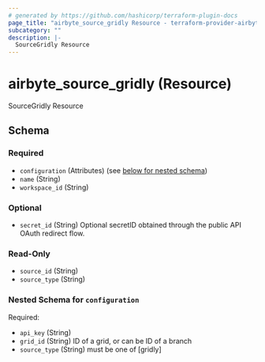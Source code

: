 ```yaml
---
# generated by https://github.com/hashicorp/terraform-plugin-docs
page_title: "airbyte_source_gridly Resource - terraform-provider-airbyte"
subcategory: ""
description: |-
  SourceGridly Resource
---
```


# airbyte_source_gridly (Resource)

SourceGridly Resource



<!-- schema generated by tfplugindocs -->
## Schema

### Required

- `configuration` (Attributes) (see [below for nested schema](#nestedatt--configuration))
- `name` (String)
- `workspace_id` (String)

### Optional

- `secret_id` (String) Optional secretID obtained through the public API OAuth redirect flow.

### Read-Only

- `source_id` (String)
- `source_type` (String)

<a id="nestedatt--configuration"></a>
### Nested Schema for `configuration`

Required:

- `api_key` (String)
- `grid_id` (String) ID of a grid, or can be ID of a branch
- `source_type` (String) must be one of [gridly]


